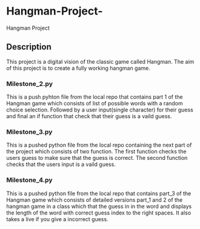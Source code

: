 # Hangman-Project-
Hangman Project 
## Description 
This project is a digital vision of the classic game called Hangman. The aim of this project is to create a fully working hangman game. 

### Milestone_2.py 
This is a push pyhton file from the local repo that contains part 1 of the Hangman game which consists of list of possible words with a random choice selection. Followed by a user input(single character) for their guess and final an if function that check that their guess is a vaild guess. 

### Milestone_3.py
This is a pushed python file from the local repo containing the next part of the project which consists of two function. The first function checks the users guess to make sure that the guess is correct. The second function checks that the users input is a vaild guess. 

### Milestone_4.py
This is a pushed python file from the local repo that contains part_3 of the Hangman game which consists of detailed versions  part_1 and 2 of the hangman game in a class which that the guess in in the word and displays the length of the word with correct guess index to the right spaces. It also takes a live if you give a incorrect guess.
